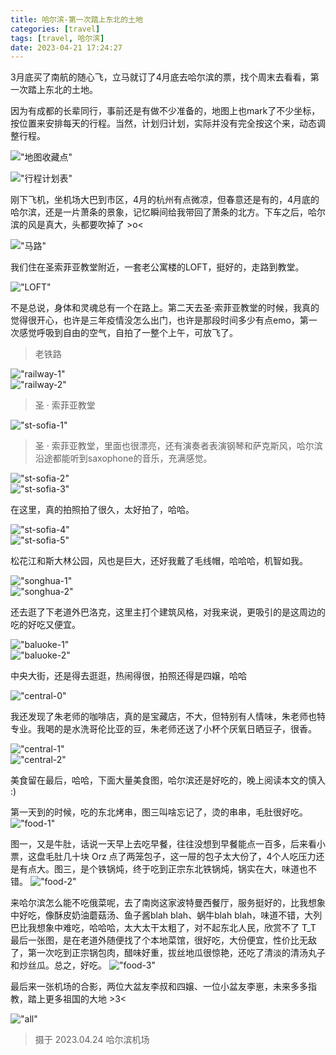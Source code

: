 ```yaml
---
title: 哈尔滨-第一次踏上东北的土地
categories: [travel]
tags: [travel, 哈尔滨]
date: 2023-04-21 17:24:27
---
```


3月底买了南航的随心飞，立马就订了4月底去哈尔滨的票，找个周末去看看，第一次踏上东北的土地。

因为有成都的长辈同行，事前还是有做不少准备的，地图上也mark了不少坐标，按位置来安排每天的行程。当然，计划归计划，实际并没有完全按这个来，动态调整行程。

!["地图收藏点"](https://wyy-static.oss-cn-guangzhou.aliyuncs.com/xx/haerbin-2023/map.jpg)

!["行程计划表"](https://wyy-static.oss-cn-guangzhou.aliyuncs.com/xx/haerbin-2023/schedule.png)


刚下飞机，坐机场大巴到市区，4月的杭州有点微凉，但春意还是有的，4月底的哈尔滨，还是一片萧条的景象，记忆瞬间给我带回了萧条的北方。下车之后，哈尔滨的风是真大，头都要吹掉了 >o<

!["马路"](https://wyy-static.oss-cn-guangzhou.aliyuncs.com/xx/haerbin-2023/road.jpg)

我们住在圣索菲亚教堂附近，一套老公寓楼的LOFT，挺好的，走路到教堂。

!["LOFT"](https://wyy-static.oss-cn-guangzhou.aliyuncs.com/xx/haerbin-2023/loft.jpg)

不是总说，身体和灵魂总有一个在路上。第二天去圣·索菲亚教堂的时候，我真的觉得很开心，也许是三年疫情没怎么出门，也许是那段时间多少有点emo，第一次感觉呼吸到自由的空气，自拍了一整个上午，可放飞了。

> 老铁路

!["railway-1"](https://wyy-static.oss-cn-guangzhou.aliyuncs.com/xx/haerbin-2023/railway-1.jpg)  
!["railway-2"](https://wyy-static.oss-cn-guangzhou.aliyuncs.com/xx/haerbin-2023/railway-2.jpg)  

> 圣 · 索菲亚教堂

!["st-sofia-1"](https://wyy-static.oss-cn-guangzhou.aliyuncs.com/xx/haerbin-2023/st-sofia-1.jpg)  

> 圣 · 索菲亚教堂，里面也很漂亮，还有演奏者表演钢琴和萨克斯风，哈尔滨沿途都能听到saxophone的音乐，充满感觉。

!["st-sofia-2"](https://wyy-static.oss-cn-guangzhou.aliyuncs.com/xx/haerbin-2023/st-sofia-2.jpg)  
!["st-sofia-3"](https://wyy-static.oss-cn-guangzhou.aliyuncs.com/xx/haerbin-2023/st-sofia-3.jpg)  

在这里，真的拍照拍了很久，太好拍了，哈哈。

!["st-sofia-4"](https://wyy-static.oss-cn-guangzhou.aliyuncs.com/xx/haerbin-2023/st-sofia-4.jpg)  
!["st-sofia-5"](https://wyy-static.oss-cn-guangzhou.aliyuncs.com/xx/haerbin-2023/st-sofia-5.jpg)  

松花江和斯大林公园，风也是巨大，还好我戴了毛线帽，哈哈哈，机智如我。

!["songhua-1"](https://wyy-static.oss-cn-guangzhou.aliyuncs.com/xx/haerbin-2023/songhua-1.jpg)  
!["songhua-2"](https://wyy-static.oss-cn-guangzhou.aliyuncs.com/xx/haerbin-2023/songhua-2.jpg)  

还去逛了下老道外巴洛克，这里主打个建筑风格，对我来说，更吸引的是这周边的吃的好吃又便宜。

!["baluoke-1"](https://wyy-static.oss-cn-guangzhou.aliyuncs.com/xx/haerbin-2023/baluoke-1.jpg)  
!["baluoke-2"](https://wyy-static.oss-cn-guangzhou.aliyuncs.com/xx/haerbin-2023/baluoke-2.jpg)  

中央大街，还是得去逛逛，热闹得很，拍照还得是四嬢，哈哈

!["central-0"](https://wyy-static.oss-cn-guangzhou.aliyuncs.com/xx/haerbin-2023/central-0.jpg)  

我还发现了朱老师的咖啡店，真的是宝藏店，不大，但特别有人情味，朱老师也特专业。我喝的是水洗哥伦比亚的豆，朱老师还送了小杯个厌氧日晒豆子，很香。

!["central-1"](https://wyy-static.oss-cn-guangzhou.aliyuncs.com/xx/haerbin-2023/central-1.jpg)  
!["central-2"](https://wyy-static.oss-cn-guangzhou.aliyuncs.com/xx/haerbin-2023/central-2.jpg)  

美食留在最后，哈哈，下面大量美食图，哈尔滨还是好吃的，晚上阅读本文的慎入 :)

第一天到的时候，吃的东北烤串，图三叫啥忘记了，烫的串串，毛肚很好吃。
!["food-1"](https://wyy-static.oss-cn-guangzhou.aliyuncs.com/xx/haerbin-2023/food-1.jpg)  

图一，又是牛肚，话说一天早上去吃早餐，往往没想到早餐能点一百多，后来看小票，这盘毛肚几十块 Orz 点了两笼包子，这一屉的包子太大份了，4个人吃压力还是有点大。图三，是个铁锅炖，终于吃到正宗东北铁锅炖，锅实在大，味道也不错。
!["food-2"](https://wyy-static.oss-cn-guangzhou.aliyuncs.com/xx/haerbin-2023/food-2.jpg)  

来哈尔滨怎么能不吃俄菜呢，去了南岗这家波特曼西餐厅，服务挺好的，比我想象中好吃，像酥皮奶油蘑菇汤、鱼子酱blah blah、蜗牛blah blah，味道不错，大列巴比我想象中难吃，哈哈哈，太大太干太粗了，对不起东北人民，欣赏不了 T_T 最后一张图，是在老道外随便找了个本地菜馆，很好吃，大份便宜，性价比无敌了，第一次吃到正宗锅包肉，醋味好重，拔丝地瓜很惊艳，还吃了清淡的清汤丸子和炒丝瓜。总之，好吃。
!["food-3"](https://wyy-static.oss-cn-guangzhou.aliyuncs.com/xx/haerbin-2023/food-3.jpg)  

最后来一张机场的合影，两位大盆友李叔和四嬢、一位小盆友李崽，未来多多指教，踏上更多祖国的大地 >3<


!["all"](https://wyy-static.oss-cn-guangzhou.aliyuncs.com/xx/haerbin-2023/all.jpg)  
> 摄于 2023.04.24 哈尔滨机场